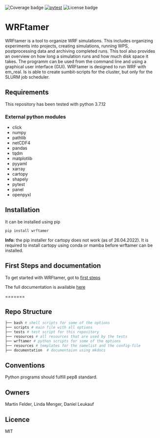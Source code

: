 ![Coverage badge](https://img.shields.io/endpoint?url=https://raw.githubusercontent.com/wiki/os-simopt/wrftamer/python-coverage-comment-action-badge.json) [![pytest](https://github.com/os-simopt/wrftamer/actions/workflows/python-pytest.yml/badge.svg)](https://github.com/os-simopt/wrftamer/actions/workflows/python-pytest.yml) ![License badge](/github/license/:user/:repo)

# WRFtamer
WRFtamer is a tool to organize WRF simulations. This includes organizing experiments into projects, creating simulations, running WPS, postprocessing data and archiving completed runs. This tool also provides an overview on how long a simulation runs and how much disk space it takes. 
The programm can be used from the command line and using a graphical user interface (GUI).
WRFtamer is designed to run WRF with em_real. Is is able to create sumbit-scripts for the cluster, but only for the SLURM job scheduler. 

## Requirements
This repository has been tested with python 3.7.12
### External python modules
- click
- numpy
- pathlib
- netCDF4
- pandas
- tqdm
- matplotlib
- pyyaml
- xarray
- cartopy
- shapely
- pytest
- panel 
- openpyxl
  
## Installation
It can be installed using pip
```bash
pip install wrftamer
```

**Info:** the pip installer for cartopy does not work (as of 26.04.2022). It is required to install cartopy using conda or mamba before wrftamer can be installed.



## First Steps and documentation

To get started with WRFtamer, got to
[first steps](https://wrftamer.readthedocs.io/en/latest/getting_started/#first-steps-to-use-wrftamer)

The full documentation is available [here](https://wrftamer.readthedocs.io/en/latest/)

=======

## Repo Structure
```bash
├── bash # shell scripts for some of the options
├── scripts # main file with all options
├── tests # test script for this repository
├── resources # all resources that are used by the tests
├── wrftamer # python scripts for some of the options
├── resources # templates for the namelist and the config-file 
├── documentation  # documentaion using mkdocs 
```
## Conventions
Python programs should fulfill pep8 standard.
## Owners
Martin Felder, Linda Menger, Daniel Leukauf
## Licence
MIT
